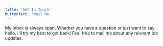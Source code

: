 ```yaml
---
title: 'Get In Touch'
buttonText: 'Mail Me'
---
```


My inbox is always open. Whether you have a question or just want to say hello, I'll try my best to get back! Feel free to mail me about any relevant job updates.
